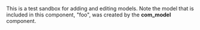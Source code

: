 This is a test sandbox for adding and editing models. Note the model that is included in this component,
"foo", was created by the __com_model__ component.